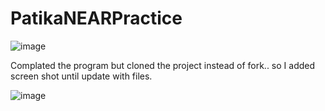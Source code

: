 # PatikaNEARPractice
![image](https://user-images.githubusercontent.com/71902568/163873728-f660b5c6-5d45-4947-b61d-051f07e166c9.png)

Complated the program but cloned the project instead of fork.. so I added screen shot until update with files.


![image](https://user-images.githubusercontent.com/71902568/167258640-02a94443-d6c0-4b6b-afdf-4b32bbb2d9ea.png)
